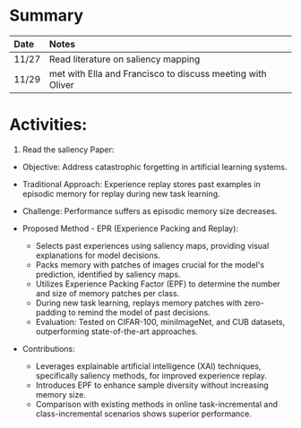 # Summary
| Date   | Notes
| :----- | :-------------------------------
| 11/27 | Read literature on saliency mapping
| 11/29 | met with Ella and Francisco to discuss meeting with Oliver

# Activities:
1. Read the saliency Paper: 

* Objective: Address catastrophic forgetting in artificial learning systems.

* Traditional Approach: Experience replay stores past examples in episodic memory for replay during new task learning.
* Challenge: Performance suffers as episodic memory size decreases.
* Proposed Method - EPR (Experience Packing and Replay):
    * Selects past experiences using saliency maps, providing visual explanations for model decisions.
    * Packs memory with patches of images crucial for the model's prediction, identified by saliency maps.
    * Utilizes Experience Packing Factor (EPF) to determine the number and size of memory patches per class.
    * During new task learning, replays memory patches with zero-padding to remind the model of past decisions.
    * Evaluation: Tested on CIFAR-100, miniImageNet, and CUB datasets, outperforming state-of-the-art approaches.

* Contributions:
  * Leverages explainable artificial intelligence (XAI) techniques, specifically saliency methods, for improved experience replay.
  * Introduces EPF to enhance sample diversity without increasing memory size.
  * Comparison with existing methods in online task-incremental and class-incremental scenarios shows superior performance.
